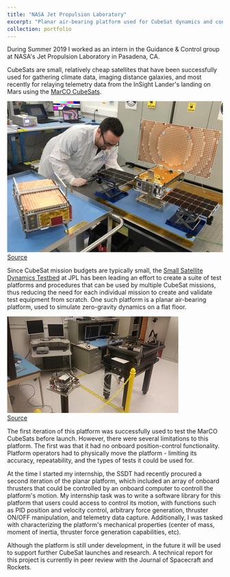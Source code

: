 ```yaml
---
title: "NASA Jet Propulsion Laboratory"
excerpt: "Planar air-bearing platform used for CubeSat dynamics and control algorithm testing<br/><br/><img src='/files/jpl/marco.jpg' width='500'><br/><br/>Image: Mars as captured by the MarCO-B CubeSat during the InSight landing [(source)](https://www.jpl.nasa.gov/spaceimages/details.php?id=PIA22833)"
collection: portfolio
---
```


During Summer 2019 I worked as an intern in the Guidance & Control group at NASA's Jet Propulsion Laboratory in Pasadena, CA.

CubeSats are small, relatively cheap satellites that have been successfully used for gathering climate data, imaging distance galaxies, and most recently for relaying telemetry data from the InSight Lander's landing on Mars using the [MarCO CubeSats](https://www.jpl.nasa.gov/cubesat/missions/marco.php).

![MarCO](/files/jpl/marco_bench.jpg)  
[Source](https://photojournal.jpl.nasa.gov/feature/marco)

Since CubeSat mission budgets are typically small, the [Small Satellite Dynamics Testbed](https://scienceandtechnology.jpl.nasa.gov/small-satellite-dynamics-testbed-ssdt) at JPL has been leading an effort to create a suite of test platforms and procedures that can be used by multiple CubeSat missions, thus reducing the need for each individual mission to create and validate test equipment from scratch. One such platform is a planar air-bearing platform, used to simulate zero-gravity dynamics on a flat floor.  

![SSDT](/files/jpl/ssdt.png)  
[Source](https://scienceandtechnology.jpl.nasa.gov/small-satellite-dynamics-testbed-ssdt)

The first iteration of this platform was successfully used to test the MarCO CubeSats before launch. However, there were several limitations to this platform. The first was that it had no onboard position-control functionality. Platform operators had to physically move the platform - limiting its accuracy, repeatability, and the types of tests it could be used for.  

At the time I started my internship, the SSDT had recently procured a second iteration of the planar platform, which included an array of onboard thrusters that could be controlled by an onboard computer to controll the platform's motion. My internship task was to write a software library for this platform that users could access to control its motion, with functions such as PID position and velocity control, arbitrary force generation, thruster ON/OFF manipulation, and telemetry data capture. Additionally, I was tasked with characterizing the platform's mechanical properties (center of mass, moment of inertia, thruster force generation capabilities, etc).

Although the platform is still under development, in the future it will be used to support further CubeSat launches and research. A technical report for this project is currently in peer review with the Journal of Spacecraft and Rockets.
